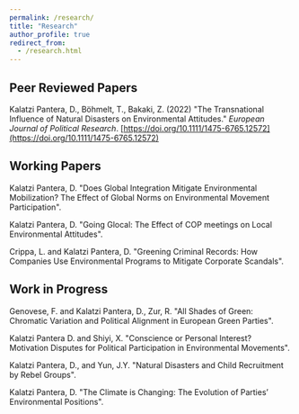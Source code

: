 ```yaml
---
permalink: /research/
title: "Research"
author_profile: true
redirect_from: 
  - /research.html
---
```

## Peer Reviewed Papers
Kalatzi Pantera, D., Böhmelt, T., Bakaki, Z. (2022) "The Transnational Influence of Natural Disasters on Environmental Attitudes." _European Journal of Political Research_. [https://doi.org/10.1111/1475-6765.12572](https://doi.org/10.1111/1475-6765.12572)

## Working Papers

Kalatzi Pantera, D. "Does Global Integration Mitigate Environmental Mobilization? The Effect of Global Norms on Environmental Movement Participation".

Kalatzi Pantera, D. "Going Glocal: The Effect of COP meetings on Local Environmental Attitudes".

Crippa, L. and Kalatzi Pantera, D. "Greening Criminal Records: How Companies Use Environmental Programs to Mitigate Corporate Scandals".

## Work in Progress

Genovese, F. and Kalatzi Pantera, D., Zur, R. "All Shades of Green: Chromatic Variation and Political Alignment in European Green Parties".

Kalatzi Pantera D. and Shiyi, X. "Conscience or Personal Interest? Motivation Disputes for Political Participation in Environmental Movements".

Kalatzi Pantera, D., and Yun, J.Y. "Natural Disasters and Child Recruitment by Rebel Groups".

Kalatzi Pantera, D. "The Climate is Changing: The Evolution of Parties’ Environmental Positions".

